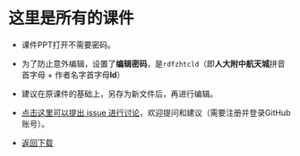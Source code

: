 # 这里是所有的课件

- 课件PPT打开不需要密码。

- 为了防止意外编辑，设置了**编辑密码**，是`rdfzhtcld`（即**人大附中航天城**拼音首字母 + 作者名字首字母**ld**）

- 建议在原课件的基础上，另存为新文件后，再进行编辑。

- [点击这里可以提出 issue 进行讨论](https://github.com/deauty/MilldeSchooleGradeOne/issues/new)，欢迎提问和建议（需要注册并登录GitHub账号）。

- [返回下载](./)
